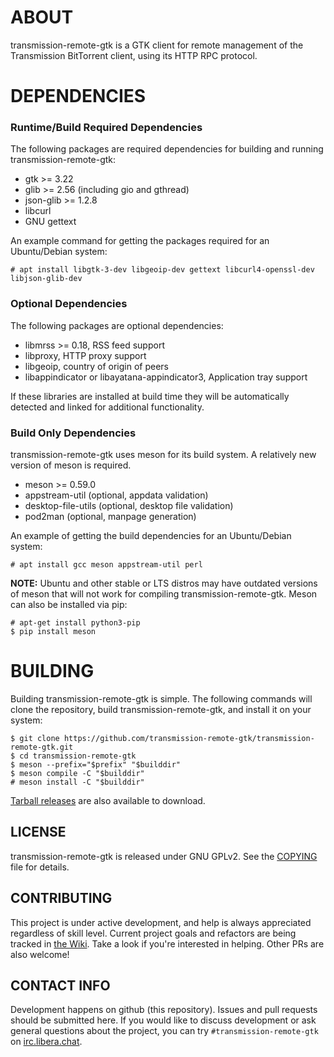 # ABOUT

transmission-remote-gtk is a GTK client for remote management of
the Transmission BitTorrent client, using its HTTP RPC protocol.


# DEPENDENCIES

### Runtime/Build Required Dependencies
The following packages are required dependencies for building and running
transmission-remote-gtk:

 - gtk >= 3.22
 - glib >= 2.56 (including gio and gthread)
 - json-glib >= 1.2.8
 - libcurl
 - GNU gettext

An example command for getting the packages required for an Ubuntu/Debian
system:

```
# apt install libgtk-3-dev libgeoip-dev gettext libcurl4-openssl-dev libjson-glib-dev
```

### Optional Dependencies
The following packages are optional dependencies:

 - libmrss >= 0.18, RSS feed support
 - libproxy, HTTP proxy support
 - libgeoip, country of origin of peers
 - libappindicator or libayatana-appindicator3, Application tray support

If these libraries are installed at build time they will be automatically
detected and linked for additional functionality.

### Build Only Dependencies
transmission-remote-gtk uses meson for its build system. A relatively new
version of meson is required.

 - meson >= 0.59.0
 - appstream-util (optional, appdata validation)
 - desktop-file-utils (optional, desktop file validation)
 - pod2man (optional, manpage generation)

An example of getting the build dependencies for an Ubuntu/Debian system:

```
# apt install gcc meson appstream-util perl
```

**NOTE:** Ubuntu and other stable or LTS distros may have outdated versions of
meson that will not work for compiling transmission-remote-gtk. Meson can also
be installed via pip:

```
# apt-get install python3-pip
$ pip install meson
```


# BUILDING

Building transmission-remote-gtk is simple. The following commands will clone
the repository, build transmission-remote-gtk, and install it on your system:

```
$ git clone https://github.com/transmission-remote-gtk/transmission-remote-gtk.git
$ cd transmission-remote-gtk
$ meson --prefix="$prefix" "$builddir"
$ meson compile -C "$builddir"
# meson install -C "$builddir"
```

[Tarball releases](https://github.com/transmission-remote-gtk/transmission-remote-gtk/releases)
are also available to download.

## LICENSE

transmission-remote-gtk is released under GNU GPLv2.
See the [COPYING](./COPYING) file for details.

## CONTRIBUTING

This project is under active development, and help is always appreciated regardless of skill level. Current
project goals and refactors are being tracked in [the Wiki](https://github.com/transmission-remote-gtk/transmission-remote-gtk/wiki/TODOs).
Take a look if you're interested in helping. Other PRs are also welcome!

## CONTACT INFO

Development happens on github (this repository). Issues and pull requests should be submitted here. If
you would like to discuss development or ask general questions about the project, you can try `#transmission-remote-gtk`
on [irc.libera.chat](ircs://irc.libera.chat:6697).
